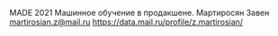 MADE 2021 Машинное обучение в продакшене.
Мартиросян Завен
martirosian.z@mail.ru
https://data.mail.ru/profile/z.martirosian/
